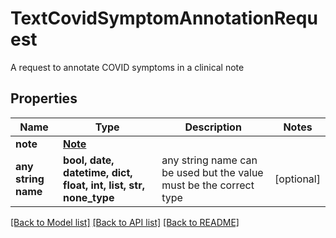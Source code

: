 # TextCovidSymptomAnnotationRequest

A request to annotate COVID symptoms in a clinical note

## Properties
Name | Type | Description | Notes
------------ | ------------- | ------------- | -------------
**note** | [**Note**](Note.md) |  | 
**any string name** | **bool, date, datetime, dict, float, int, list, str, none_type** | any string name can be used but the value must be the correct type | [optional]

[[Back to Model list]](../README.md#documentation-for-models) [[Back to API list]](../README.md#documentation-for-api-endpoints) [[Back to README]](../README.md)


